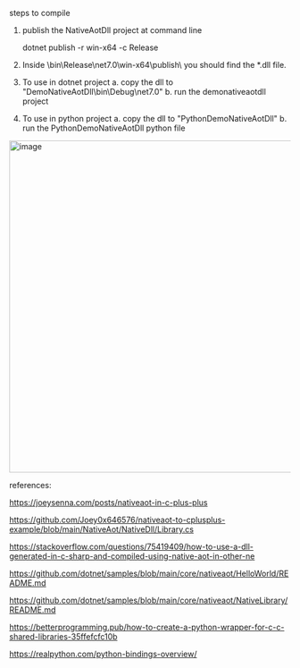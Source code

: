 steps to compile

1. publish the NativeAotDll project at command line

   dotnet publish -r win-x64 -c Release
2. Inside \bin\Release\net7.0\win-x64\publish\ you should find the *.dll file.

3. To use in dotnet project
	a. copy the dll to "DemoNativeAotDll\bin\Debug\net7.0\" 
	b. run the demonativeaotdll project

5. To use in python project 
	a. copy the dll to "PythonDemoNativeAotDll\"
	b. run the PythonDemoNativeAotDll python file

<img width="594" alt="image" src="https://github.com/ironpython2001/nativeaot-to-python-poc/assets/1304388/bd10fc81-75cf-4fb4-8f9a-f0b0b7f990ca">

references:

https://joeysenna.com/posts/nativeaot-in-c-plus-plus

https://github.com/Joey0x646576/nativeaot-to-cplusplus-example/blob/main/NativeAot/NativeDll/Library.cs

https://stackoverflow.com/questions/75419409/how-to-use-a-dll-generated-in-c-sharp-and-compiled-using-native-aot-in-other-ne

https://github.com/dotnet/samples/blob/main/core/nativeaot/HelloWorld/README.md

https://github.com/dotnet/samples/blob/main/core/nativeaot/NativeLibrary/README.md

https://betterprogramming.pub/how-to-create-a-python-wrapper-for-c-c-shared-libraries-35ffefcfc10b

https://realpython.com/python-bindings-overview/

